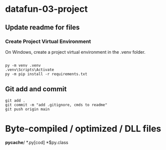 # datafun-03-project
## Update readme for files
### Create Project Virtual Environment

On Windows, create a project virtual environment in the .venv folder. 

```shell

py -m venv .venv
.venv\Scripts\Activate
py -m pip install -r requirements.txt

```

## Git add and commit 

```shell
git add .
git commit -m "add .gitignore, cmds to readme"
git push origin main
```
# Byte-compiled / optimized / DLL files
__pycache__/
*.py[cod]
*$py.class
